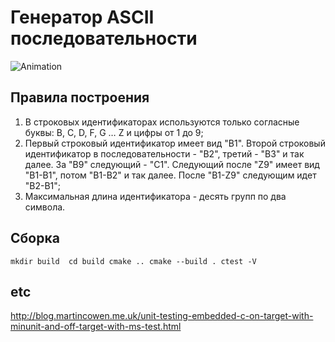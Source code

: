 ﻿# Генератор ASCII последовательности
![Animation](https://user-images.githubusercontent.com/32985830/163470667-add56c29-1a2b-476f-9e17-1d78411266c2.gif)


## Правила построения

1. В строковых идентификаторах используются только согласные буквы: B, C, D, F, G … Z и цифры от 1 до 9;
2. Первый строковый идентификатор имеет вид "B1". Второй строковый идентификатор в последовательности - "B2", третий - "B3" и так далее. За "B9" следующий - "C1". Следующий после "Z9" имеет вид "B1-B1", потом "B1-B2" и так далее. После "B1-Z9" следующим идет "B2-B1";
3. Максимальная длина идентификатора - десять групп по два символа.

## Сборка
`
mkdir build 
cd build
cmake ..
cmake --build .
ctest -V
`

## etc
http://blog.martincowen.me.uk/unit-testing-embedded-c-on-target-with-minunit-and-off-target-with-ms-test.html
